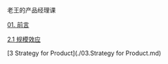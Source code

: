老王的产品经理课

[01. 前言](./01.前言.md)

[2.1 规模效应](./02.1.规模效应.md)

[3 Strategy for Product](./03.Strategy for Product.md)
